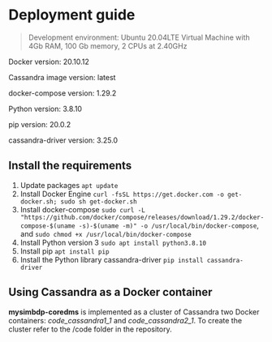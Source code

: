 # Deployment guide

> Development environment: Ubuntu 20.04LTE Virtual Machine with 4Gb RAM, 100 Gb memory, 2 CPUs at 2.40GHz

Docker version: 20.10.12

Cassandra image version: latest

docker-compose version: 1.29.2

Python version: 3.8.10

pip version: 20.0.2

cassandra-driver version: 3.25.0

## Install the requirements

1. Update packages `apt update`
2. Install Docker Engine `curl -fsSL https://get.docker.com -o get-docker.sh; sudo sh get-docker.sh`
3. Install docker-compose `sudo curl -L "https://github.com/docker/compose/releases/download/1.29.2/docker-compose-$(uname -s)-$(uname -m)" -o /usr/local/bin/docker-compose`, and `sudo chmod +x /usr/local/bin/docker-compose`
4. Install Python version 3 `sudo apt install python3.8.10`
5. Install pip `apt install pip`
6. Install the Python library cassandra-driver `pip install cassandra-driver`

## Using Cassandra as a Docker container

**mysimbdp-coredms** is implemented as a cluster of Cassandra two Docker containers: _code_cassandra1_1_ and _code_cassandra2_1_. To create the cluster refer to the /code folder in the repository.
